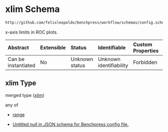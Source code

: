 # xlim Schema

```txt
http://github.com/felixleopoldo/benchpress/workflow/schemas/config.schema.json#/definitions/benchmarks/properties/xlim
```

x-axis limits in ROC plots.

| Abstract            | Extensible | Status         | Identifiable            | Custom Properties | Additional Properties | Access Restrictions | Defined In                                                       |
| :------------------ | :--------- | :------------- | :---------------------- | :---------------- | :-------------------- | :------------------ | :--------------------------------------------------------------- |
| Can be instantiated | No         | Unknown status | Unknown identifiability | Forbidden         | Allowed               | none                | [config.schema.json*](config.schema.json "open original schema") |

## xlim Type

merged type ([xlim](config-definitions-benchmarks-item-properties-xlim.md))

any of

*   [range](config-definitions-benchmarks-item-properties-xlim-anyof-range.md "check type definition")

*   [Untitled null in JSON schema for Benchpress config file.](config-definitions-benchmarks-item-properties-xlim-anyof-1.md "check type definition")
